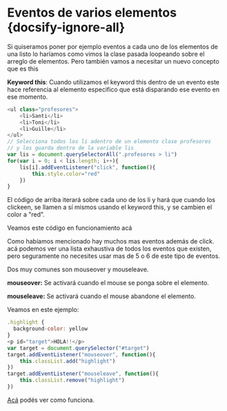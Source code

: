 # Eventos de varios elementos  {docsify-ignore-all}

Si quiseramos poner por ejemplo eventos a cada uno de los elementos de una listo lo haríamos como vimos la clase pasada loopeando sobre el arreglo de elementos. Pero también vamos a necesitar un nuevo concepto que es this

**Keyword this**: Cuando utilizamos el keyword this dentro de un evento este hace referencia al elemento especifico que está disparando ese evento en ese momento.

```js
<ul class="profesores">
    <li>Santi</li>
    <li>Toni</li>
    <li>Guille</li>
</ul>
// Selecciona todos los li adentro de un elemento clase profesores
// y los guarda dentro de la variable lis
var lis = document.querySelectorAll(".profesores > li")
for(var i = 0; i < lis.length; i++){
    lis[i].addEventListener("click", function(){
        this.style.color="red"
    })
}
```

El código de arriba iterará sobre cada uno de los li y hará que cuando los clickeen, se llamen a sí mismos usando el keyword this, y se cambien el color a "red".

Veamos este código en funcionamiento acá

Como habíamos mencionado hay muchos mas eventos además de click. acá podemos ver una lista exhaustiva de todos los eventos que existen, pero seguramente no necesites usar mas de 5 o 6 de este tipo de eventos.

Dos muy comunes son mouseover y mouseleave.

**mouseover:** Se activará cuando el mouse se ponga sobre el elemento.

**mouseleave:** Se activará cuando el mouse abandone el elemento.

Veamos en este ejemplo:

```js
.highlight {
  background-color: yellow
}
<p id="target">HOLA!!</p>
var target = document.querySelector("#target")
target.addEventListener("mouseover", function(){
    this.classList.add("highlight")
})
target.addEventListener("mouseleave", function(){
    this.classList.remove("highlight")
})
```

[Acá](https://jsfiddle.net/2adb83c7/1/) podés ver como funciona.
